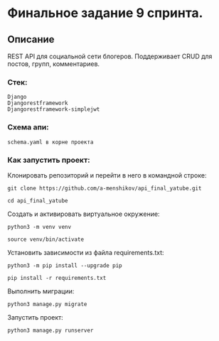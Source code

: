 # Финальное задание 9 спринта.

## Описание

REST API для социальной сети блогеров. Поддерживает CRUD для постов, групп, комментариев.

### Стек:
```
Django
Djangorestframework
Djangorestframework-simplejwt
```
### Схема апи:
```
schema.yaml в корне проекта
```



### Как запустить проект:

Клонировать репозиторий и перейти в него в командной строке:

```
git clone https://github.com/a-menshikov/api_final_yatube.git
```

```
cd api_final_yatube
```

Cоздать и активировать виртуальное окружение:

```
python3 -m venv venv
```

```
source venv/bin/activate
```

Установить зависимости из файла requirements.txt:

```
python3 -m pip install --upgrade pip
```

```
pip install -r requirements.txt
```

Выполнить миграции:

```
python3 manage.py migrate
```

Запустить проект:

```
python3 manage.py runserver
```
